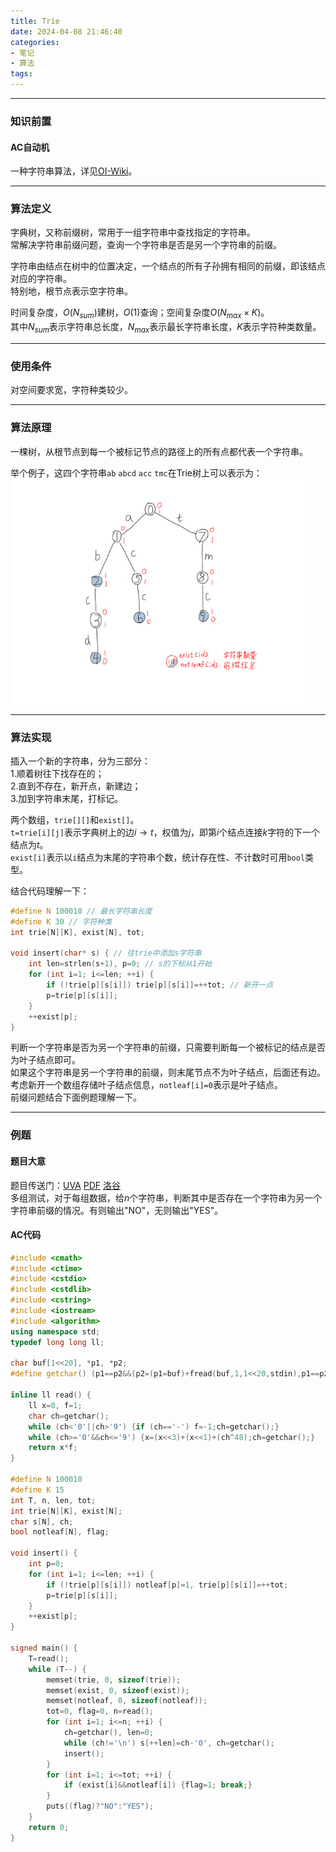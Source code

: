 ```yaml
---
title: Trie
date: 2024-04-08 21:46:40
categories: 
- 笔记
- 算法
tags: 
---
```


---
### 知识前置
#### AC自动机
一种字符串算法，详见[OI-Wiki](https://oi-wiki.org/string/ac-automaton/)。

---
### 算法定义
字典树，又称前缀树，常用于一组字符串中查找指定的字符串。  
常解决字符串前缀问题，查询一个字符串是否是另一个字符串的前缀。

字符串由结点在树中的位置决定，一个结点的所有子孙拥有相同的前缀，即该结点对应的字符串。  
特别地，根节点表示空字符串。

时间复杂度，$O(N_{sum})$建树，$O(1)$查询；空间复杂度$O(N_{max}\times K)$。  
其中$N_{sum}$表示字符串总长度，$N_{max}$表示最长字符串长度，$K$表示字符种类数量。

---
### 使用条件
对空间要求宽，字符种类较少。

---
### 算法原理
一棵树，从根节点到每一个被标记节点的路径上的所有点都代表一个字符串。

举个例子，这四个字符串`ab` `abcd` `acc` `tmc`在Trie树上可以表示为：  
<img src="../../img/24-01.jpg" alt="24-01" style="zoom:75%;" />  

---
### 算法实现
插入一个新的字符串，分为三部分：  
1.顺着树往下找存在的；  
2.直到不存在，新开点，新建边；  
3.加到字符串末尾，打标记。

两个数组，`trie[][]`和`exist[]`。  
`t=trie[i][j]`表示字典树上的边$i\rightarrow t$，权值为$j$，即第$i$个结点连接$k$字符的下一个结点为$t$。  
`exist[i]`表示以`i`结点为末尾的字符串个数，统计存在性、不计数时可用`bool`类型。 

结合代码理解一下：
```cpp
#define N 100010 // 最长字符串长度
#define K 30 // 字符种类
int trie[N][K], exist[N], tot;

void insert(char* s) { // 往trie中添加s字符串
	int len=strlen(s+1), p=0; // s的下标从1开始
	for (int i=1; i<=len; ++i) {
		if (!trie[p][s[i]]) trie[p][s[i]]=++tot; // 新开一点
		p=trie[p][s[i]];
	}
	++exist[p];
}

```

判断一个字符串是否为另一个字符串的前缀，只需要判断每一个被标记的结点是否为叶子结点即可。  
如果这个字符串是另一个字符串的前缀，则末尾节点不为叶子结点，后面还有边。  
考虑新开一个数组存储叶子结点信息，`notleaf[i]=0`表示是叶子结点。  
前缀问题结合下面例题理解一下。

---
### 例题
#### 题目大意
题目传送门：[UVA](https://onlinejudge.org/index.php?option=com_onlinejudge&Itemid=8&category=25&page=show_problem&problem=2347) [PDF](https://onlinejudge.org/external/113/p11362.pdf) [洛谷](https://www.luogu.com.cn/problem/UVA11362)  
多组测试，对于每组数据，给$n$个字符串，判断其中是否存在一个字符串为另一个字符串前缀的情况。有则输出"NO"，无则输出"YES"。
#### AC代码
```cpp
#include <cmath>
#include <ctime>
#include <cstdio>
#include <cstdlib>
#include <cstring>
#include <iostream>
#include <algorithm>
using namespace std;
typedef long long ll;

char buf[1<<20], *p1, *p2;
#define getchar() (p1==p2&&(p2=(p1=buf)+fread(buf,1,1<<20,stdin),p1==p2)?0:*p1++)

inline ll read() {
	ll x=0, f=1;
	char ch=getchar();
	while (ch<'0'||ch>'9') {if (ch=='-') f=-1;ch=getchar();}
	while (ch>='0'&&ch<='9') {x=(x<<3)+(x<<1)+(ch^48);ch=getchar();}
	return x*f;
}

#define N 100010
#define K 15
int T, n, len, tot;
int trie[N][K], exist[N];
char s[N], ch;
bool notleaf[N], flag;

void insert() {
	int p=0;
	for (int i=1; i<=len; ++i) {
		if (!trie[p][s[i]]) notleaf[p]=1, trie[p][s[i]]=++tot;
		p=trie[p][s[i]];
	}
	++exist[p];
}

signed main() {
	T=read();
	while (T--) {
		memset(trie, 0, sizeof(trie));
		memset(exist, 0, sizeof(exist));
		memset(notleaf, 0, sizeof(notleaf));
		tot=0, flag=0, n=read();
		for (int i=1; i<=n; ++i) {
			ch=getchar(), len=0;
			while (ch!='\n') s[++len]=ch-'0', ch=getchar();
			insert();
		}
		for (int i=1; i<=tot; ++i) {
			if (exist[i]&&notleaf[i]) {flag=1; break;}
		}
		puts((flag)?"NO":"YES");
	}
	return 0;
}

```